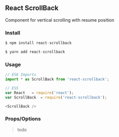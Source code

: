 ## React ScrollBack

Component for vertical scrolling with resume position

### Install
```js
$ npm install react-scrollback
```

```js
$ yarn add react-scrollback
```

### Usage
```js
// ES6 Imports
import * as ScrollBack from 'react-scrollback';

// ES5
var React   = require('react');
var ScrollBack  = require('react-scrollback');

<ScrollBack /> 
```

### Props/Options

> todo

